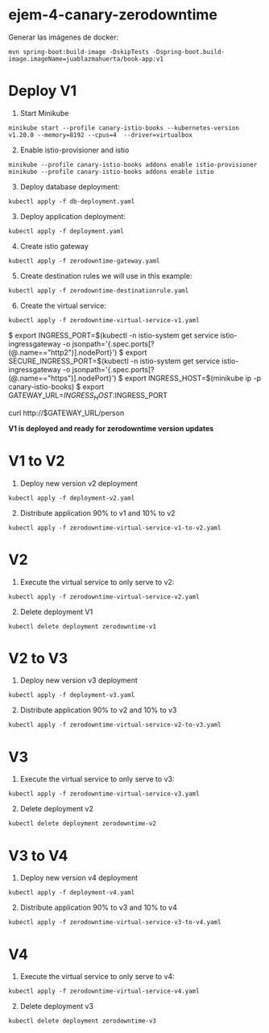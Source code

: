 # ejem-4-canary-zerodowntime

Generar las imágenes de docker:

```
mvn spring-boot:build-image -DskipTests -Dspring-boot.build-image.imageName=juablazmahuerta/book-app:v1
```

# Deploy V1

1. Start Minikube

```
minikube start --profile canary-istio-books --kubernetes-version v1.20.0 --memory=8192 --cpus=4  --driver=virtualbox
```

2. Enable istio-provisioner and istio

```
minikube --profile canary-istio-books addons enable istio-provisioner
minikube --profile canary-istio-books addons enable istio
```

3. Deploy database deployment:

```
kubectl apply -f db-deployment.yaml
```

3. Deploy application deployment:

```
kubectl apply -f deployment.yaml
```

4. Create istio gateway

```
kubectl apply -f zerodowntime-gateway.yaml
```

5. Create destination rules we will use in this example:

```
kubectl apply -f zerodowntime-destinationrule.yaml
```

6. Create the virtual service:

```
kubectl apply -f zerodowntime-virtual-service-v1.yaml
```



$ export INGRESS_PORT=$(kubectl -n istio-system get service istio-ingressgateway -o jsonpath='{.spec.ports[?(@.name=="http2")].nodePort}')
$ export SECURE_INGRESS_PORT=$(kubectl -n istio-system get service istio-ingressgateway -o jsonpath='{.spec.ports[?(@.name=="https")].nodePort}')
$ export INGRESS_HOST=$(minikube ip -p canary-istio-books)
$ export GATEWAY_URL=$INGRESS_HOST:$INGRESS_PORT


curl http://$GATEWAY_URL/person

**V1 is deployed and ready for zerodowntime version updates**

# V1 to V2

1. Deploy new version v2 deployment

```
kubectl apply -f deployment-v2.yaml
```

2. Distribute application 90% to v1 and 10% to v2

```
kubectl apply -f zerodowntime-virtual-service-v1-to-v2.yaml
```

# V2

1. Execute the virtual service to only serve to v2:

```
kubectl apply -f zerodowntime-virtual-service-v2.yaml
```

2. Delete deployment V1

```
kubectl delete deployment zerodowntime-v1
```

# V2 to V3

1. Deploy new version v3 deployment

```
kubectl apply -f deployment-v3.yaml
```

2. Distribute application 90% to v2 and 10% to v3

```
kubectl apply -f zerodowntime-virtual-service-v2-to-v3.yaml
```

# V3

1. Execute the virtual service to only serve to v3:

```
kubectl apply -f zerodowntime-virtual-service-v3.yaml
```

2. Delete deployment v2

```
kubectl delete deployment zerodowntime-v2
```

# V3 to V4

1. Deploy new version v4 deployment

```
kubectl apply -f deployment-v4.yaml
```

2. Distribute application 90% to v3 and 10% to v4

```
kubectl apply -f zerodowntime-virtual-service-v3-to-v4.yaml
```

# V4

1. Execute the virtual service to only serve to v4:

```
kubectl apply -f zerodowntime-virtual-service-v4.yaml
```

2. Delete deployment v3

```
kubectl delete deployment zerodowntime-v3
```

